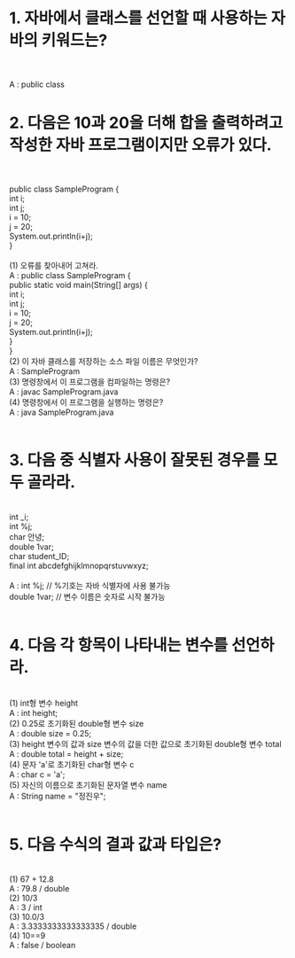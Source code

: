 <h1>1. 자바에서 클래스를 선언할 때 사용하는 자바의 키워드는?</h1>
<br>
<br>   A : public class
<br>
<h1>2. 다음은 10과 20을 더해 합을 출력하려고 작성한 자바 프로그램이지만 오류가 있다.</h1>
<br>
<br>   public class SampleProgram {
<br>       int i;
<br>       int j;
<br>       i = 10;
<br>       j = 20;
<br>       System.out.println(i+j);
<br>   }
<br>
<br>   (1) 오류를 찾아내어 고쳐라.
<br>    A : public class SampleProgram {
<br>          public static void main(String[] args) {
<br>      		   int i;
<br>      		   int j;
<br>      		   i = 10;
<br>      		   j = 20;
<br>      		   System.out.println(i+j);
<br>      	  }
<br>        }
<br>   (2) 이 자바 클래스를 저장하는 소스 파일 이름은 무엇인가?
<br>    A : SampleProgram
<br>   (3) 명령창에서 이 프로그램을 컴파일하는 명령은?
<br>    A : javac SampleProgram.java
<br>   (4) 명령창에서 이 프로그램을 실행하는 명령은?
<br>    A : java SampleProgram.java
<br>
<br><h1>3. 다음 중 식별자 사용이 잘못된 경우를 모두 골라라.</h1>
<br>   int _i;
<br>   int %j;
<br>   char 안녕;
<br>   double 1var;
<br>   char student_ID;
<br>   final int  abcdefghijklmnopqrstuvwxyz;
<br>
<br>   A : int %j; // %기호는 자바 식별자에 사용 불가능
<br>       double 1var; // 변수 이름은 숫자로 시작 불가능
<br>
<br><h1>4. 다음 각 항목이 나타내는 변수를 선언하라.</h1>
<br>   (1) int형 변수 height
<br>    A : int height;
<br>   (2) 0.25로 초기화된 double형 변수 size
<br>    A : double size = 0.25;
<br>   (3) height 변수의 값과 size 변수의 값을 더한 값으로 초기화된 double형 변수 total
<br>    A : double total = height + size;
<br>   (4) 문자 'a'로 초기화된 char형 변수 c
<br>    A : char c = 'a';
<br>   (5) 자신의 이름으로 초기화된 문자열 변수 name
<br>    A : String name = "정진우";
<br>
<br><h1>5. 다음 수식의 결과 값과 타입은?</h1>
<br>   (1) 67 + 12.8
<br>    A : 79.8 / double
<br>   (2) 10/3
<br>    A : 3 / int
<br>   (3) 10.0/3
<br>    A : 3.3333333333333335 / double
<br>   (4) 10==9
<br>    A : false / boolean
